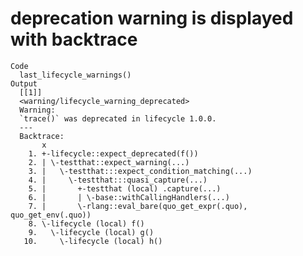 # deprecation warning is displayed with backtrace

    Code
      last_lifecycle_warnings()
    Output
      [[1]]
      <warning/lifecycle_warning_deprecated>
      Warning:
      `trace()` was deprecated in lifecycle 1.0.0.
      ---
      Backtrace:
           x
        1. +-lifecycle::expect_deprecated(f())
        2. | \-testthat::expect_warning(...)
        3. |   \-testthat:::expect_condition_matching(...)
        4. |     \-testthat:::quasi_capture(...)
        5. |       +-testthat (local) .capture(...)
        6. |       | \-base::withCallingHandlers(...)
        7. |       \-rlang::eval_bare(quo_get_expr(.quo), quo_get_env(.quo))
        8. \-lifecycle (local) f()
        9.   \-lifecycle (local) g()
       10.     \-lifecycle (local) h()
      

